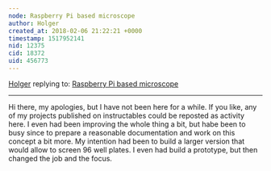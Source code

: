 ```yaml
---
node: Raspberry Pi based microscope
author: Holger
created_at: 2018-02-06 21:22:21 +0000
timestamp: 1517952141
nid: 12375
cid: 18372
uid: 456773
---
```




[Holger](../profile/Holger) replying to: [Raspberry Pi based microscope](../notes/Holger/11-06-2015/raspberry-pi-based-microscope)

----
Hi there, 
my apologies, but I have not been here for a while. If you like, any of my projects published on instructables could be reposted as activity here. I even had been improving the whole thing a bit, but habe been to busy since to prepare a reasonable documentation and work on this concept a bit more. My intention had been to build a larger version that would allow to screen 96 well plates. I even had build a prototype, but then changed the job and the focus.